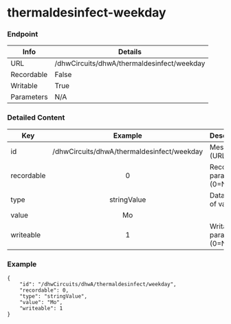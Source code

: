 # thermaldesinfect-weekday



### Endpoint

| Info  | Details |
| ------------- | ------------- |
| URL   | /dhwCircuits/dhwA/thermaldesinfect/weekday   |
| Recordable   | False   |
| Writable   | True   |
| Parameters  | N/A  |

### Detailed Content

|  Key  | Example | Description |
| ------------- | :------: | ------------------------------ |
|  id | /dhwCircuits/dhwA/thermaldesinfect/weekday | Message ID (URL) |
|  recordable | 0 | Recordable parameter (0=No) |
|  type | stringValue | Data type of value |
|  value | Mo |  |
|  writeable | 1 | Writable parameter (0=No) |



### Example
```
{
    "id": "/dhwCircuits/dhwA/thermaldesinfect/weekday",
    "recordable": 0,
    "type": "stringValue",
    "value": "Mo",
    "writeable": 1
}
```
